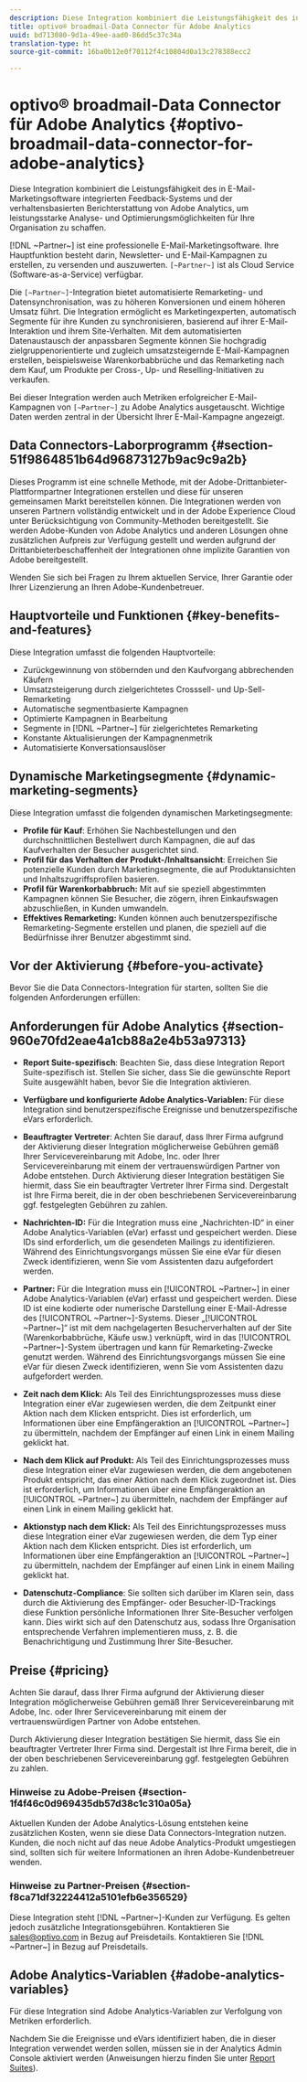 ```yaml
---
description: Diese Integration kombiniert die Leistungsfähigkeit des in E-Mail-Marketingsoftware integrierten Feedback-Systems und der verhaltensbasierten Berichterstattung von Adobe Analytics, um leistungsstarke Analyse- und Optimierungsmöglichkeiten für Ihre Organisation zu schaffen.
title: optivo® broadmail-Data Connector für Adobe Analytics
uuid: bd713080-9d1a-49ee-aad0-86dd5c37c34a
translation-type: ht
source-git-commit: 16ba0b12e0f70112f4c10804d0a13c278388ecc2

---
```



# optivo® broadmail-Data Connector für Adobe Analytics {#optivo-broadmail-data-connector-for-adobe-analytics}

Diese Integration kombiniert die Leistungsfähigkeit des in E-Mail-Marketingsoftware integrierten Feedback-Systems und der verhaltensbasierten Berichterstattung von Adobe Analytics, um leistungsstarke Analyse- und Optimierungsmöglichkeiten für Ihre Organisation zu schaffen.

[!DNL ~Partner~] ist eine professionelle E-Mail-Marketingsoftware. Ihre Hauptfunktion besteht darin, Newsletter- und E-Mail-Kampagnen zu erstellen, zu versenden und auszuwerten. `[~Partner~]` ist als Cloud Service (Software-as-a-Service) verfügbar.

Die `[~Partner~]`-Integration bietet automatisierte Remarketing- und Datensynchronisation, was zu höheren Konversionen und einem höheren Umsatz führt. Die Integration ermöglicht es Marketingexperten, automatisch Segmente für ihre Kunden zu synchronisieren, basierend auf ihrer E-Mail-Interaktion und ihrem Site-Verhalten. Mit dem automatisierten Datenaustausch der anpassbaren Segmente können Sie hochgradig zielgruppenorientierte und zugleich umsatzsteigernde E-Mail-Kampagnen erstellen, beispielsweise Warenkorbabbrüche und das Remarketing nach dem Kauf, um Produkte per Cross-, Up- und Reselling-Initiativen zu verkaufen.

Bei dieser Integration werden auch Metriken erfolgreicher E-Mail-Kampagnen von `[~Partner~]` zu Adobe Analytics ausgetauscht. Wichtige Daten werden zentral in der Übersicht Ihrer E-Mail-Kampagne angezeigt.

## Data Connectors-Laborprogramm {#section-51f9864851b64d96873127b9ac9c9a2b}

Dieses Programm ist eine schnelle Methode, mit der Adobe-Drittanbieter-Plattformpartner Integrationen erstellen und diese für unseren gemeinsamen Markt bereitstellen können. Die Integrationen werden von unseren Partnern vollständig entwickelt und in der Adobe Experience Cloud unter Berücksichtigung von Community-Methoden bereitgestellt. Sie werden Adobe-Kunden von Adobe Analytics und anderen Lösungen ohne zusätzlichen Aufpreis zur Verfügung gestellt und werden aufgrund der Drittanbieterbeschaffenheit der Integrationen ohne implizite Garantien von Adobe bereitgestellt.

Wenden Sie sich bei Fragen zu Ihrem aktuellen Service, Ihrer Garantie oder Ihrer Lizenzierung an Ihren Adobe-Kundenbetreuer.

## Hauptvorteile und Funktionen {#key-benefits-and-features}

Diese Integration umfasst die folgenden Hauptvorteile:

* Zurückgewinnung von stöbernden und den Kaufvorgang abbrechenden Käufern
* Umsatzsteigerung durch zielgerichtetes Crosssell- und Up-Sell-Remarketing
* Automatische segmentbasierte Kampagnen
* Optimierte Kampagnen in Bearbeitung
* Segmente in [!DNL ~Partner~] für zielgerichtetes Remarketing
* Konstante Aktualisierungen der Kampagnenmetrik
* Automatisierte Konversationsauslöser

## Dynamische Marketingsegmente {#dynamic-marketing-segments}

Diese Integration umfasst die folgenden dynamischen Marketingsegmente:

* **Profile für Kauf**: Erhöhen Sie Nachbestellungen und den durchschnittlichen Bestellwert durch Kampagnen, die auf das Kaufverhalten der Besucher ausgerichtet sind.
* **Profil für das Verhalten der Produkt-/Inhaltsansicht**: Erreichen Sie potenzielle Kunden durch Marketingsegmente, die auf Produktansichten und Inhaltszugriffsprofilen basieren.
* **Profil für Warenkorbabbruch:** Mit auf sie speziell abgestimmten Kampagnen können Sie Besucher, die zögern, ihren Einkaufswagen abzuschließen, in Kunden umwandeln.
* **Effektives Remarketing:** Kunden können auch benutzerspezifische Remarketing-Segmente erstellen und planen, die speziell auf die Bedürfnisse ihrer Benutzer abgestimmt sind.

## Vor der Aktivierung {#before-you-activate}

Bevor Sie die Data Connectors-Integration für starten, sollten Sie die folgenden Anforderungen erfüllen:

## Anforderungen für Adobe Analytics {#section-960e70fd2eae4a1cb88a2e4b53a97313}

* **Report Suite-spezifisch**: Beachten Sie, dass diese Integration Report Suite-spezifisch ist. Stellen Sie sicher, dass Sie die gewünschte Report Suite ausgewählt haben, bevor Sie die Integration aktivieren.
* **Verfügbare und konfigurierte Adobe Analytics-Variablen:** Für diese Integration sind benutzerspezifische Ereignisse und benutzerspezifische eVars erforderlich.

* **Beauftragter Vertreter**: Achten Sie darauf, dass Ihrer Firma aufgrund der Aktivierung dieser Integration möglicherweise Gebühren gemäß Ihrer Servicevereinbarung mit Adobe, Inc. oder Ihrer Servicevereinbarung mit einem der vertrauenswürdigen Partner von Adobe entstehen. Durch Aktivierung dieser Integration bestätigen Sie hiermit, dass Sie ein beauftragter Vertreter Ihrer Firma sind. Dergestalt ist Ihre Firma bereit, die in der oben beschriebenen Servicevereinbarung ggf. festgelegten Gebühren zu zahlen.
* **Nachrichten-ID:** Für die Integration muss eine „Nachrichten-ID“ in einer Adobe Analytics-Variablen (eVar) erfasst und gespeichert werden. Diese IDs sind erforderlich, um die gesendeten Mailings zu identifizieren. Während des Einrichtungsvorgangs müssen Sie eine eVar für diesen Zweck identifizieren, wenn Sie vom Assistenten dazu aufgefordert werden.
* **Partner:** Für die Integration muss ein [!UICONTROL ~Partner~] in einer Adobe Analytics-Variablen (eVar) erfasst und gespeichert werden. Diese ID ist eine kodierte oder numerische Darstellung einer E-Mail-Adresse des [!UICONTROL ~Partner~]-Systems. Dieser „[!UICONTROL ~Partner~]“ ist mit dem nachgelagerten Besucherverhalten auf der Site (Warenkorbabbrüche, Käufe usw.) verknüpft, wird in das [!UICONTROL ~Partner~]-System übertragen und kann für Remarketing-Zwecke genutzt werden. Während des Einrichtungsvorgangs müssen Sie eine eVar für diesen Zweck identifizieren, wenn Sie vom Assistenten dazu aufgefordert werden.
* **Zeit nach dem Klick:** Als Teil des Einrichtungsprozesses muss diese Integration einer eVar zugewiesen werden, die dem Zeitpunkt einer Aktion nach dem Klicken entspricht. Dies ist erforderlich, um Informationen über eine Empfängeraktion an [!UICONTROL ~Partner~] zu übermitteln, nachdem der Empfänger auf einen Link in einem Mailing geklickt hat.

* **Nach dem Klick auf Produkt:** Als Teil des Einrichtungsprozesses muss diese Integration einer eVar zugewiesen werden, die dem angebotenen Produkt entspricht, das einer Aktion nach dem Klick zugeordnet ist. Dies ist erforderlich, um Informationen über eine Empfängeraktion an [!UICONTROL ~Partner~] zu übermitteln, nachdem der Empfänger auf einen Link in einem Mailing geklickt hat.

* **Aktionstyp nach dem Klick:** Als Teil des Einrichtungsprozesses muss diese Integration einer eVar zugewiesen werden, die dem Typ einer Aktion nach dem Klicken entspricht. Dies ist erforderlich, um Informationen über eine Empfängeraktion an [!UICONTROL ~Partner~] zu übermitteln, nachdem der Empfänger auf einen Link in einem Mailing geklickt hat.

* **Datenschutz-Compliance**: Sie sollten sich darüber im Klaren sein, dass durch die Aktivierung des Empfänger- oder Besucher-ID-Trackings diese Funktion persönliche Informationen Ihrer Site-Besucher verfolgen kann. Dies wirkt sich auf den Datenschutz aus, sodass Ihre Organisation entsprechende Verfahren implementieren muss, z. B. die Benachrichtigung und Zustimmung Ihrer Site-Besucher.

## Preise {#pricing}

 Achten Sie darauf, dass Ihrer Firma aufgrund der Aktivierung dieser Integration möglicherweise Gebühren gemäß Ihrer Servicevereinbarung mit Adobe, Inc. oder Ihrer Servicevereinbarung mit einem der vertrauenswürdigen Partner von Adobe entstehen.

Durch Aktivierung dieser Integration bestätigen Sie hiermit, dass Sie ein beauftragter Vertreter Ihrer Firma sind. Dergestalt ist Ihre Firma bereit, die in der oben beschriebenen Servicevereinbarung ggf. festgelegten Gebühren zu zahlen.

### Hinweise zu Adobe-Preisen {#section-1f4f46c0d969435db57d38c1c310a05a}

Aktuellen Kunden der Adobe Analytics-Lösung entstehen keine zusätzlichen Kosten, wenn sie diese Data Connectors-Integration nutzen. Kunden, die noch nicht auf das neue Adobe Analytics-Produkt umgestiegen sind, sollten sich für weitere Informationen an ihren Adobe-Kundenbetreuer wenden.

### Hinweise zu Partner-Preisen {#section-f8ca71df32224412a5101efb6e356529}

Diese Integration steht [!DNL ~Partner~]-Kunden zur Verfügung. Es gelten jedoch zusätzliche Integrationsgebühren. Kontaktieren Sie sales@optivo.com in Bezug auf Preisdetails. Kontaktieren Sie [!DNL ~Partner~] in Bezug auf Preisdetails.

## Adobe Analytics-Variablen {#adobe-analytics-variables}

Für diese Integration sind Adobe Analytics-Variablen zur Verfolgung von Metriken erforderlich.

Nachdem Sie die Ereignisse und eVars identifiziert haben, die in dieser Integration verwendet werden sollen, müssen sie in der Analytics Admin Console aktiviert werden (Anweisungen hierzu finden Sie unter [Report Suites](https://docs.adobe.com/content/help/de-DE/analytics/admin/manage-report-suites/report-suites-admin.html)).
